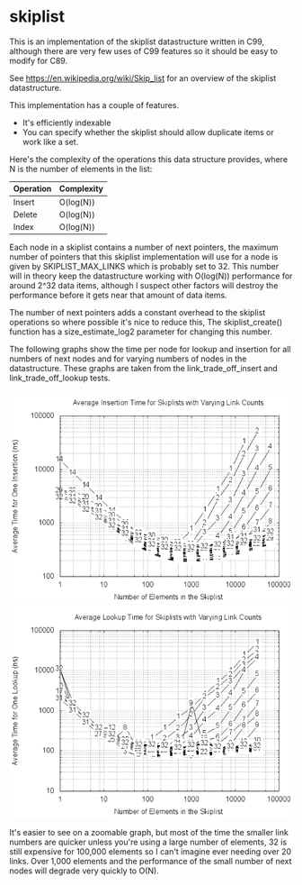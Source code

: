 # skiplist

This is an implementation of the skiplist datastructure written in C99, although there are
very few uses of C99 features so it should be easy to modify for C89.

See https://en.wikipedia.org/wiki/Skip_list for an overview of the skiplist datastructure.

This implementation has a couple of features.
- It's efficiently indexable
- You can specify whether the skiplist should allow duplicate items or work like a set.

Here's the complexity of the operations this data structure provides, where N is the
number of elements in the list:

Operation | Complexity
----------|-----------
Insert    | O(log(N))
Delete    | O(log(N))
Index     | O(log(N))

Each node in a skiplist contains a number of next pointers, the maximum number of pointers
that this skiplist implementation will use for a node is given by SKIPLIST_MAX_LINKS which
is probably set to 32. This number will in theory keep the datastructure working with O(log(N))
performance for around 2^32 data items, although I suspect other factors will destroy the
performance before it gets near that amount of data items.

The number of next pointers adds a constant overhead to the skiplist operations so where
possible it's nice to reduce this, The skiplist_create() function has a size_estimate_log2
parameter for changing this number.

The following graphs show the time per node for lookup and insertion for all numbers of next
nodes and for varying numbers of nodes in the datastructure. These graphs are taken from the
link_trade_off_insert and link_trade_off_lookup tests.

![](https://github.com/iamscottmoyers/skiplist/blob/master/images/link_trade_off_insert.png)
![](https://github.com/iamscottmoyers/skiplist/blob/master/images/link_trade_off_lookup.png)

It's easier to see on a zoomable graph, but most of the time the smaller link numbers are
quicker unless you're using a large number of elements, 32 is still expensive for 100,000
elements so I can't imagine ever needing over 20 links. Over 1,000 elements and the performance
of the small number of next nodes will degrade very quickly to O(N).
